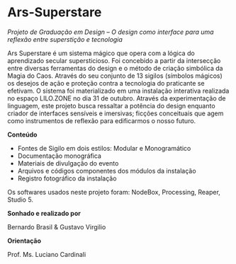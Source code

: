 # Ars-Superstare
*Projeto de Graduação em Design – O design como interface para uma reflexão entre superstição e tecnologia*

Ars Superstare é um sistema mágico que opera com a lógica do aprendizado secular supersticioso. Foi concebido a partir da intersecção entre diversas ferramentas do design e o método de criação simbólica da Magia do Caos. Através do seu conjunto de 13 sigilos (símbolos mágicos) os desejos de ação e proteção contra a tecnologia do praticante se efetivam.
O sistema foi materializado em uma instalação interativa realizada no espaço LILO.ZONE no dia 31 de outubro.
Através da experimentação de linguagem, este projeto busca ressaltar a potência do design enquanto criador de interfaces sensíveis e imersivas; ficções conceituais que agem como instrumentos de reflexão para edificarmos o nosso futuro.

**Conteúdo**

- Fontes de Sigilo em dois estilos: Modular e Monogramático
- Documentação monográfica
- Materiais de divulgação do evento
- Arquivos e códigos componentes dos módulos da instalação
- Registro fotográfico da instalação

Os softwares usados neste projeto foram: NodeBox, Processing, Reaper, Studio 5.

**Sonhado e realizado por**

Bernardo Brasil & Gustavo Virgilio


**Orientação**

Prof. Ms. Luciano Cardinali
